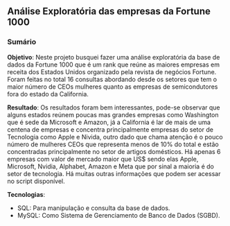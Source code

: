 ## Análise Exploratória das empresas da Fortune 1000 

### Sumário
**Objetivo**: Neste projeto busquei fazer uma análise exploratória da base de dados da Fortune 1000 que é um rank que reúne as maiores empresas em receita dos Estados Unidos organizado pela revista de negócios Fortune. Foram feitas no total 16 consultas abordando desde os setores que tem o maior número de CEOs mulheres quanto as empresas de semicondutores fora do estado da California. 

**Resultado**: Os resultados foram bem interessantes, pode-se observar que alguns estados reúnem poucas mas grandes empresas como Washington que é sede da Microsoft e Amazon, já a California é lar de mais de uma centena de empresas e concentra principalmente empresas do setor de Tecnologia como Apple e Nivida, outro dado que chama atenção é o pouco número de mulheres CEOs que representa menos de 10% do total e estão concentradas principalmente no setor de artigos domésticos. Há apenas 6 empresas com valor de mercado maior que US$ sendo elas Apple, Microsoft, Nvidia, Alphabet, Amazon e Meta que por sinal a maioria é do setor de tecnologia. Há muitas outras informações que podem ser acessar no script disponível. 

**Tecnologias**: 
- SQL: Para manipulação e consulta da base de dados.
- MySQL: Como Sistema de Gerenciamento de Banco de Dados (SGBD).
